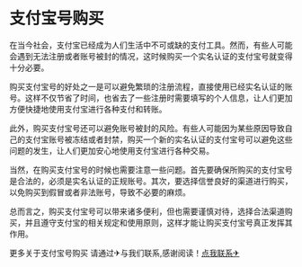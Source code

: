 # 支付宝号购买

在当今社会，支付宝已经成为人们生活中不可或缺的支付工具。然而，有些人可能会遇到无法注册或者账号被封的情况，这时候购买一个实名认证的支付宝号就变得十分必要。

购买支付宝号的好处之一是可以避免繁琐的注册流程，直接使用已经实名认证的账号。这样不仅节省了时间，也省去了一些注册时需要填写的个人信息，让人们更加方便快捷地使用支付宝进行各种支付和转账。

此外，购买支付宝号还可以避免账号被封的风险。有些人可能因为某些原因导致自己的支付宝账号被冻结或者封禁，购买一个新的实名认证的支付宝号可以避免这些问题的发生，让人们更加安心地使用支付宝进行各种交易。

当然，在购买支付宝号的时候也需要注意一些问题。首先要确保所购买的支付宝号是合法的，必须是实名认证的正规账号。其次，要选择信誉良好的渠道进行购买，以免购买到假冒或者非法账号，导致不必要的麻烦。

总而言之，购买支付宝号可以带来诸多便利，但也需要谨慎对待，选择合法渠道购买，并且遵守支付宝的相关规定和使用原则，这样才能让购买支付宝号真正发挥其作用。

更多关于支付宝号购买 请通过✈与我们联系,感谢阅读！[点我联系✈](https://wiki.k02.cc)